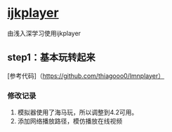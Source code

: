# [ijkplayer](https://github.com/Bilibili/ijkplayer)
由浅入深学习使用ijkplayer

## step1：基本玩转起来
[参考代码]（https://github.com/thiagooo0/lmnplayer）
### 修改记录
1. 模拟器使用了海马玩，所以调整到4.2可用。
2. 添加网络播放路径，模仿播放在线视频